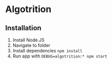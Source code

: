 # Algotrition

## Installation

1. Install Node.JS
2. Navigate to folder
3. Install dependencies `npm install`
4. Run app with `DEBUG=algotrition:* npm start`